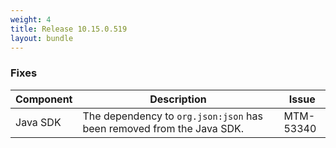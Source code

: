 ```yaml
---
weight: 4
title: Release 10.15.0.519
layout: bundle
---
```


<!--10.15.0.515 - 10.15.0.519-->

### Fixes

<div><table ><colgroup>
<col style="width: 15%;"><col style="width: 70%;"><col style="width: 15%;"></colgroup>
<thead><tr>
<th>
Component</th>
<th>
Description</th>
<th>
Issue</th>
</tr>
</thead><tbody>

<tr>
<td>Java SDK</td>
<td>The dependency to <code>org.json:json</code> has been removed from the Java SDK.</td>
<td>MTM-53340</td>
</tr>

</tbody></table></div>
